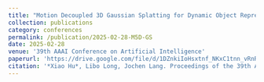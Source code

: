 ```yaml
---
title: "Motion Decoupled 3D Gaussian Splatting for Dynamic Object Representation"
collection: publications
category: conferences
permalink: /publication/2025-02-28-M5D-GS
date: 2025-02-28
venue: '39th AAAI Conference on Artificial Intelligence'
paperurl: 'https://drive.google.com/file/d/1DZnkiIoHsxtnf_NKxC1tnn_vRnRu2D45/view'
citation: '*Xiao Hu*, Libo Long, Jochen Lang. Proceedings of the 39th AAAI Conference on Artificial Intelligence. 2025'
---
```


